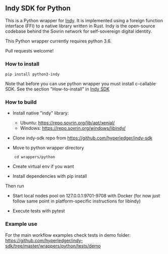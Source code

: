 ## Indy SDK for Python

This is a Python wrapper for [Indy](https://www.hyperledger.org/projects/indy). It is implemented using a foreign function interface (FFI) to a native library written in Rust. Indy is the
open-source codebase behind the Sovrin network for self-sovereign digital identity.

This Python wrapper currently requires python 3.6.

Pull requests welcome!


### How to install
    pip install python3-indy
    
Note that before you can use python wrapper you must install  c-callable SDK. 
See the section "How-to-install" in [Indy SDK](README.md) 
 
### How to build

- Install native "indy" library:
	* Ubuntu:  https://repo.sovrin.org/lib/apt/xenial/
	* Windows: https://repo.sovrin.org/windows/libindy/

- Clone indy-sdk repo from https://github.com/hyperledger/indy-sdk

- Move to python wrapper directory 
```
	cd wrappers/python
```
- Create virtual env if you want

- Install dependencies with pip install

Then run

- Start local nodes pool on 127.0.0.1:9701-9708 with Docker (for now just follow same point in platform-specific instructions for libindy)

- Execute tests with pytest


### Example use
For the main workflow examples check tests in demo folder: https://github.com/hyperledger/indy-sdk/tree/master/wrappers/python/tests/demo
